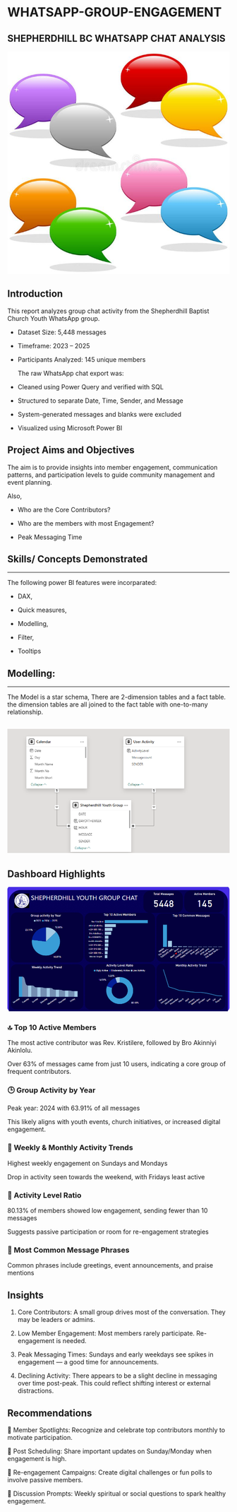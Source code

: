 # WHATSAPP-GROUP-ENGAGEMENT

## SHEPHERDHILL BC WHATSAPP CHAT ANALYSIS

![](https://github.com/Esther-git87/WHATSAPP-GROUP-ENGAGEMENT/blob/main/chat%20bubble.jpg)

## Introduction

This report analyzes group chat activity from the Shepherdhill Baptist Church Youth WhatsApp group.

- Dataset Size: 5,448 messages

- Timeframe: 2023 – 2025

- Participants Analyzed: 145 unique members

  The raw WhatsApp chat export was:

- Cleaned using Power Query and verified with SQL

- Structured to separate Date, Time, Sender, and Message

- System-generated messages and blanks were excluded

- Visualized using Microsoft Power BI


## Project Aims and Objectives
The aim is to provide insights into member engagement, communication patterns, and participation levels to guide community management and event planning.

Also,

- Who are the Core Contributors?

- Who are the members with most Engagement?

- Peak Messaging Time


## Skills/ Concepts Demonstrated
---


The following power BI features were incorparated:

- DAX,

- Quick measures,

- Modelling,

- Filter,

- Tooltips


## Modelling:
---

The Model is a star schema,
There are 2-dimension tables and a fact table. the dimension tables are all joined to the fact table with one-to-many relationship.

![](https://github.com/Esther-git87/WHATSAPP-GROUP-ENGAGEMENT/blob/main/sbcyouthmodelling.png)
---

## Dashboard Highlights

![](https://github.com/Esther-git87/WHATSAPP-GROUP-ENGAGEMENT/blob/main/dashboard.png)

### 🔝 Top 10 Active Members

The most active contributor was Rev. Kristilere, followed by Bro Akinniyi Akinlolu.

Over 63% of messages came from just 10 users, indicating a core group of frequent contributors.


### 🕒 Group Activity by Year

Peak year: 2024 with 63.91% of all messages

This likely aligns with youth events, church initiatives, or increased digital engagement.


### 📆 Weekly & Monthly Activity Trends

Highest weekly engagement on Sundays and Mondays

Drop in activity seen towards the weekend, with Fridays least active


### 🧪 Activity Level Ratio

80.13% of members showed low engagement, sending fewer than 10 messages

Suggests passive participation or room for re-engagement strategies


### 🔁 Most Common Message Phrases

Common phrases include greetings, event announcements, and praise mentions


## Insights

1. Core Contributors: A small group drives most of the conversation. They may be leaders or admins.


2. Low Member Engagement: Most members rarely participate. Re-engagement is needed.


3. Peak Messaging Times: Sundays and early weekdays see spikes in engagement — a good time for announcements.


4. Declining Activity: There appears to be a slight decline in messaging over time post-peak. This could reflect shifting interest or external distractions.

## Recommendations

🎯 Member Spotlights: Recognize and celebrate top contributors monthly to motivate participation.

📅 Post Scheduling: Share important updates on Sunday/Monday when engagement is high.

📢 Re-engagement Campaigns: Create digital challenges or fun polls to involve passive members.

💬 Discussion Prompts: Weekly spiritual or social questions to spark healthy engagement.


